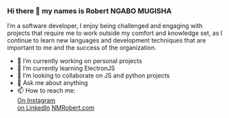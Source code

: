 ### Hi there 👋 my names is Robert NGABO MUGISHA

<!--
**ngabomugisha/ngabomugisha** is a ✨ _special_ ✨ repository because its `README.md` (this file) appears on your GitHub profile.

Here are some ideas to get you started:

- 🔭 I’m currently working on ...
- 🌱 I’m currently learning ...
- 👯 I’m looking to collaborate on ...
- 🤔 I’m looking for help with ...
- 💬 Ask me about ...
- 📫 How to reach me: ...
- 😄 Pronouns: ...
- ⚡ Fun fact: ...
-->
I’m a software developer, I enjoy being challenged and engaging with projects that require me to work outside my comfort and knowledge set, as I continue to learn new languages and development techniques that are important to me and the success of the organization.


- 🔭 I’m currently working on personal projects
- 🌱 I’m currently learning ElectronJS
- 👯 I’m looking to collaborate on JS and python projects
- 💬 Ask me about anything
- 📫 How to reach me: <br>
[On Instagram](https://www.instagram.com/kingrobert250/)<br>
[on LinkedIn](https://www.linkedin.com/in/ngabo-mugisha-robert-877a72122/)
[NMRobert.com](nmrobert.com)
